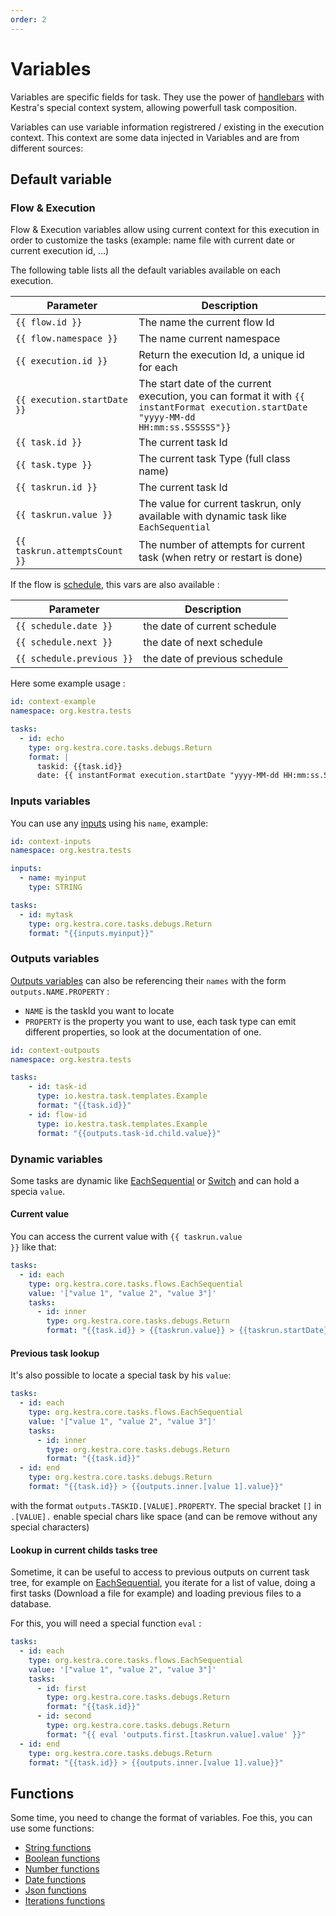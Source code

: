 ```yaml
---
order: 2
---
```


# Variables

Variables are specific fields for task. They use the power of [handlebars](https://handlebarsjs.com/guide/) with Kestra's special context system, allowing powerfull task composition.

Variables can use variable information registrered / existing in the execution context. This context are some data injected in Variables and are from different sources:


## Default variable 

### Flow & Execution

Flow & Execution variables allow using current context for this execution in order to customize the tasks (example: name file with current date or current execution id, ...)

The following table lists all the default variables available on each execution. 

| Parameter | Description |
| ---------- | ----------- |
|  <code v-pre>{{ flow.id }}</code> | The name the current flow Id |
|  <code v-pre>{{ flow.namespace }}</code> | The name current namespace |
|  <code v-pre>{{ execution.id }}</code> | Return the execution Id, a unique id for each  |
|  <code v-pre>{{ execution.startDate }}</code> | The start date of the current execution, you can format it with <code v-pre>{{ instantFormat execution.startDate  "yyyy-MM-dd HH:mm:ss.SSSSSS"}}</code> |
|  <code v-pre>{{ task.id }}</code> | The current task Id |
|  <code v-pre>{{ task.type }}</code> | The current task Type (full class name) |
|  <code v-pre>{{ taskrun.id }}</code> | The current task Id |
|  <code v-pre>{{ taskrun.value }}</code> | The value for current taskrun, only available with dynamic task like `EachSequential` |
|  <code v-pre>{{ taskrun.attemptsCount }}</code> | The number of attempts for current task (when retry or restart is done) |

If the flow is [schedule](../triggers), this vars are also available :  

| Parameter | Description |
| ---------- | ----------- |
|  <code v-pre>{{ schedule.date }}</code> | the date of current schedule 
|  <code v-pre>{{ schedule.next }}</code> | the date of next schedule 
|  <code v-pre>{{ schedule.previous }}</code> | the date of previous schedule 

Here some example usage : 

```yaml
id: context-example
namespace: org.kestra.tests

tasks:
  - id: echo
    type: org.kestra.core.tasks.debugs.Return
    format: |
      taskid: {{task.id}}
      date: {{ instantFormat execution.startDate "yyyy-MM-dd HH:mm:ss.SSSSSS" }}
```

### Inputs variables
You can use any [inputs](../inputs/README.md) using his `name`, example: 

```yaml
id: context-inputs
namespace: org.kestra.tests

inputs:
  - name: myinput
    type: STRING

tasks:
  - id: mytask
    type: org.kestra.core.tasks.debugs.Return
    format: "{{inputs.myinput}}"
```

### Outputs variables
[Outputs variables](../outputs/README.md) can also be referencing their `names` with the form 
`outputs.NAME.PROPERTY` : 
- `NAME` is the taskId you want to locate
- `PROPERTY` is the property you want to use, each task type can emit different properties, so look at the 
documentation of one.

```yaml
id: context-outpouts
namespace: org.kestra.tests

tasks:
    - id: task-id
      type: io.kestra.task.templates.Example
      format: "{{task.id}}"
    - id: flow-id
      type: io.kestra.task.templates.Example
      format: "{{outputs.task-id.child.value}}"
```

### Dynamic variables
Some tasks are dynamic like [EachSequential](/plugins/core/tasks/flows/org.kestra.core.tasks.flows.EachSequential.md) or 
[Switch](/plugins/core/tasks/flows/org.kestra.core.tasks.flows.Switch.md) and can hold a specia `value`.


#### Current value
You can access the current value with <code v-pre>{{ taskrun.value }}</code> like that: 

```yaml
tasks:
  - id: each
    type: org.kestra.core.tasks.flows.EachSequential
    value: '["value 1", "value 2", "value 3"]'
    tasks:
      - id: inner
        type: org.kestra.core.tasks.debugs.Return
        format: "{{task.id}} > {{taskrun.value}} > {{taskrun.startDate}}"
```

#### Previous task lookup
It's also possible to locate a special task by his `value`:
```yaml
tasks:
  - id: each
    type: org.kestra.core.tasks.flows.EachSequential
    value: '["value 1", "value 2", "value 3"]'
    tasks:
      - id: inner
        type: org.kestra.core.tasks.debugs.Return
        format: "{{task.id}}"
  - id: end
    type: org.kestra.core.tasks.debugs.Return
    format: "{{task.id}} > {{outputs.inner.[value 1].value}}"
```
with the format `outputs.TASKID.[VALUE].PROPERTY`. The special bracket `[]` in  `.[VALUE].` enable special chars like space (and can be remove without any special characters)

#### Lookup in current childs tasks tree

Sometime, it can be useful to access to previous outputs on current task tree, for example on 
[EachSequential](/plugins/core/tasks/flows/org.kestra.core.tasks.flows.EachSequential.md),
you iterate for a list of value, doing a first tasks (Download a file for example) and 
loading previous files to a database.

For this, you will need a special function `eval` : 
```yaml
tasks:
  - id: each
    type: org.kestra.core.tasks.flows.EachSequential
    value: '["value 1", "value 2", "value 3"]'
    tasks:
      - id: first
        type: org.kestra.core.tasks.debugs.Return
        format: "{{task.id}}"
      - id: second
        type: org.kestra.core.tasks.debugs.Return
        format: "{{ eval 'outputs.first.[taskrun.value].value' }}"
  - id: end
    type: org.kestra.core.tasks.debugs.Return
    format: "{{task.id}} > {{outputs.inner.[value 1].value}}"
```

## Functions

Some time, you need to change the format of variables. Foe this, you can use some functions: 

- [String functions](./string.md)
- [Boolean functions](./boolean.md)
- [Number functions](./number.md)
- [Date functions](./date.md)
- [Json functions](./json.md)
- [Iterations functions](./iterations.md)
